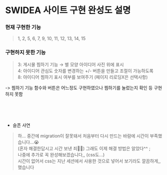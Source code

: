 # SWIDEA 사이트 구현 완성도 설명

### 현재 구현한 기능
> 1, 2, 5, 6, 7, 9, 10, 11, 12, 13, 14, 15

### 구현하지 못한 기능
> 3: 게시물 찜하기 기능 → 별 모양 아이디어 사진 위에 표시<br>
> 4: 아이디어 관심도 숫자를 변경하는 +/- 버튼을 만들고 조절이 가능하도록<br> 
> 8: 아이디어 찜하기 표시 여부를 보여주기 (페이지 리로딩X은 선택사항)

-> 찜하기 기능 함수와 버튼은 어느정도 구현하였으나 찜하기를 눌렀는지 확인 등 구현하지 못함

<br><br><br>


* 슬픈 사연
   
> 하... 중간에 migration이 잘못돼서 처음부터 다시 만드는 바람에 시간이 부족했습니다...😭<br>
(혼자 해결한답시고 시간 보낸 죄🙏🙏) 그래도 이제 해결 방법은 알았다^^ ;<br>
나중에 추가로 꼭 완성해보겠습니다,, (css도...) <br>
시간이 없어서 css는 지난 세션에서 사용한 것으로 넣어서 보기라도 깔끔하게,, 했습니다



